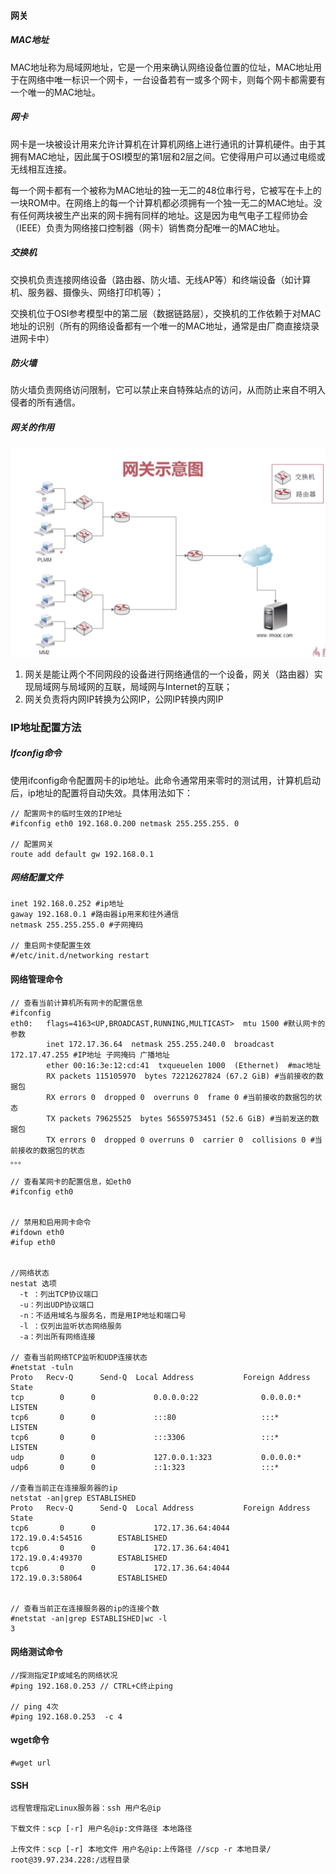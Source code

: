 #### 网关

##### MAC地址

MAC地址称为局域网地址，它是一个用来确认网络设备位置的位址，MAC地址用于在网络中唯一标识一个网卡，一台设备若有一或多个网卡，则每个网卡都需要有一个唯一的MAC地址。

#####  网卡

网卡是一块被设计用来允许计算机在计算机网络上进行通讯的计算机硬件。由于其拥有MAC地址，因此属于OSI模型的第1层和2层之间。它使得用户可以通过电缆或无线相互连接。

每一个网卡都有一个被称为MAC地址的独一无二的48位串行号，它被写在卡上的一块ROM中。在网络上的每一个计算机都必须拥有一个独一无二的MAC地址。没有任何两块被生产出来的网卡拥有同样的地址。这是因为电气电子工程师协会（IEEE）负责为网络接口控制器（网卡）销售商分配唯一的MAC地址。

#####  交换机

交换机负责连接网络设备（路由器、防火墙、无线AP等）和终端设备（如计算机、服务器、摄像头、网络打印机等）；

交换机位于OSI参考模型中的第二层（数据链路层），交换机的工作依赖于对MAC地址的识别（所有的网络设备都有一个唯一的MAC地址，通常是由厂商直接烧录进网卡中）

#####  防火墙

防火墙负责网络访问限制，它可以禁止来自特殊站点的访问，从而防止来自不明入侵者的所有通信。

#####  网关的作用

<img src="img/image-20210414162503357.png" alt="image-20210414162503357" style="zoom:50%;" />

1. 网关是能让两个不同网段的设备进行网络通信的一个设备，网关（路由器）实现局域网与局域网的互联，局域网与Internet的互联；
2. 网关负责将内网IP转换为公网IP，公网IP转换内网IP



### IP地址配置方法

##### Ifconfig命令

使用ifconfig命令配置网卡的ip地址。此命令通常用来零时的测试用，计算机启动后，ip地址的配置将自动失效。具体用法如下：

```
// 配置网卡的临时生效的IP地址
#ifconfig eth0 192.168.0.200 netmask 255.255.255. 0

// 配置网关
route add default gw 192.168.0.1 
```

##### 网络配置文件

```
inet 192.168.0.252 #ip地址
gaway 192.168.0.1 #路由器ip用来和往外通信
netmask 255.255.255.0 #子网掩码

// 重启网卡使配置生效
#/etc/init.d/networking restart 
```



#### 网络管理命令

```
// 查看当前计算机所有网卡的配置信息
#ifconfig
eth0: 	flags=4163<UP,BROADCAST,RUNNING,MULTICAST>  mtu 1500 #默认网卡的参数
        inet 172.17.36.64  netmask 255.255.240.0  broadcast 172.17.47.255 #IP地址 子网掩码 广播地址
        ether 00:16:3e:12:cd:41  txqueuelen 1000  (Ethernet)  #mac地址
        RX packets 115105970  bytes 72212627824 (67.2 GiB) #当前接收的数据包
        RX errors 0  dropped 0  overruns 0  frame 0 #当前接收的数据包的状态
        TX packets 79625525  bytes 56559753451 (52.6 GiB) #当前发送的数据包
        TX errors 0  dropped 0 overruns 0  carrier 0  collisions 0 #当前接收的数据包的状态
。。。

// 查看某网卡的配置信息，如eth0
#ifconfig eth0


// 禁用和启用网卡命令
#ifdown eth0 
#ifup eth0


//网络状态
nestat 选项
  -t ：列出TCP协议端口
  -u：列出UDP协议端口
  -n：不适用域名与服务名，而是用IP地址和端口号
  -l ：仅列出监听状态网络服务
  -a：列出所有网络连接

// 查看当前网络TCP监听和UDP连接状态
#netstat -tuln 
Proto 	Recv-Q 		Send-Q 	Local Address           Foreign Address         State     
tcp        0      0 			0.0.0.0:22              0.0.0.0:*               LISTEN     
tcp6       0      0 			:::80                  	:::*                    LISTEN     
tcp6       0      0 			:::3306                 :::*                    LISTEN   
udp        0      0 			127.0.0.1:323           0.0.0.0:*                          
udp6       0      0 			::1:323                 :::*                               

//查看当前正在连接服务器的ip
netstat -an|grep ESTABLISHED
Proto 	Recv-Q 		Send-Q 	Local Address           Foreign Address         State 
tcp6       0      0 			172.17.36.64:4044       172.19.0.4:54516        ESTABLISHED
tcp6       0      0 			172.17.36.64:4041       172.19.0.4:49370        ESTABLISHED
tcp6       0      0 			172.17.36.64:4044       172.19.0.3:58064        ESTABLISHED


// 查看当前正在连接服务器的ip的连接个数
#netstat -an|grep ESTABLISHED|wc -l
3
```

#### 网络测试命令

```
//探测指定IP或域名的网络状况
#ping 192.168.0.253 // CTRL+C终止ping

// ping 4次
#ping 192.168.0.253  -c 4 
```

#### wget命令

```
#wget url
```

#### SSH

```
远程管理指定Linux服务器：ssh 用户名@ip

下载文件：scp [-r] 用户名@ip:文件路径 本地路径

上传文件：scp [-r] 本地文件 用户名@ip:上传路径 //scp -r 本地目录/  root@39.97.234.228:/远程目录
```